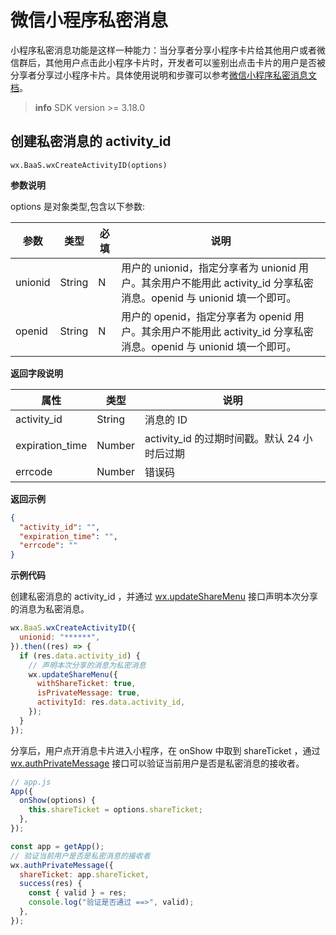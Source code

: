 # 微信小程序私密消息

小程序私密消息功能是这样一种能力：当分享者分享小程序卡片给其他用户或者微信群后，其他用户点击此小程序卡片时，开发者可以鉴别出点击卡片的用户是否被分享者分享过小程序卡片。具体使用说明和步骤可以参考[微信小程序私密消息文档](https://developers.weixin.qq.com/miniprogram/dev/framework/open-ability/share/private-message.html)。

> **info**
> SDK version >= 3.18.0

## 创建私密消息的 activity_id

`wx.BaaS.wxCreateActivityID(options)`

**参数说明**

options 是对象类型,包含以下参数:

| 参数    | 类型   | 必填 | 说明                                                                                                                 |
| ------- | ------ | ---- | -------------------------------------------------------------------------------------------------------------------- |
| unionid | String | N    | 用户的 unionid，指定分享者为 unionid 用户。其余用户不能用此 activity_id 分享私密消息。openid 与 unionid 填一个即可。 |
| openid  | String | N    | 用户的 openid，指定分享者为 openid 用户。其余用户不能用此 activity_id 分享私密消息。openid 与 unionid 填一个即可。   |

**返回字段说明**

| 属性            | 类型   | 说明                                         |
| --------------- | ------ | -------------------------------------------- |
| activity_id     | String | 消息的 ID                                    |
| expiration_time | Number | activity_id 的过期时间戳。默认 24 小时后过期 |
| errcode         | Number | 错误码                                       |

**返回示例**

```JSON
{
  "activity_id": "",
  "expiration_time": "",
  "errcode": ""
}
```

**示例代码**

创建私密消息的 activity_id ，并通过 [wx.updateShareMenu](https://developers.weixin.qq.com/miniprogram/dev/api/share/wx.updateShareMenu.html) 接口声明本次分享的消息为私密消息。

```js
wx.BaaS.wxCreateActivityID({
  unionid: "******",
}).then((res) => {
  if (res.data.activity_id) {
    // 声明本次分享的消息为私密消息
    wx.updateShareMenu({
      withShareTicket: true,
      isPrivateMessage: true,
      activityId: res.data.activity_id,
    });
  }
});
```

分享后，用户点开消息卡片进入小程序，在 onShow 中取到 shareTicket ，通过 [wx.authPrivateMessage](https://developers.weixin.qq.com/miniprogram/dev/api/share/wx.authPrivateMessage.html) 接口可以验证当前用户是否是私密消息的接收者。

```js
// app.js
App({
  onShow(options) {
    this.shareTicket = options.shareTicket;
  },
});

const app = getApp();
// 验证当前用户是否是私密消息的接收者
wx.authPrivateMessage({
  shareTicket: app.shareTicket,
  success(res) {
    const { valid } = res;
    console.log("验证是否通过 ==>", valid);
  },
});
```
